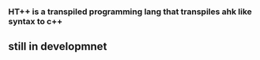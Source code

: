 ### HT++ is a transpiled programming lang that transpiles ahk like syntax to c++

## still in developmnet
